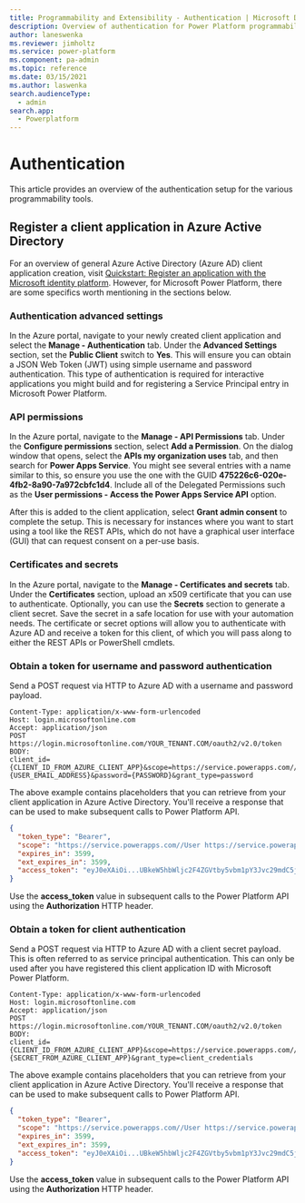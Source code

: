 ```yaml
---
title: Programmability and Extensibility - Authentication | Microsoft Docs
description: Overview of authentication for Power Platform programmability tools
author: laneswenka
ms.reviewer: jimholtz
ms.service: power-platform
ms.component: pa-admin
ms.topic: reference
ms.date: 03/15/2021
ms.author: laswenka
search.audienceType: 
  - admin
search.app:
  - Powerplatform
---
```


# Authentication
This article provides an overview of the authentication setup for the various programmability tools.

## Register a client application in Azure Active Directory
For an overview of general Azure Active Directory (Azure AD) client application creation, visit [Quickstart: Register an application with the Microsoft identity platform](/azure/active-directory/develop/quickstart-register-app).  However, for Microsoft Power Platform, there are some specifics worth mentioning in the sections below. 

### Authentication advanced settings
In the Azure portal, navigate to your newly created client application and select the **Manage - Authentication** tab.  Under the **Advanced Settings** section, set the **Public Client** switch to **Yes**.  This will ensure you can obtain a JSON Web Token (JWT) using simple username and password authentication.  This type of authentication is required for interactive applications you might build and for registering a Service Principal entry in Microsoft Power Platform.

### API permissions
In the Azure portal, navigate to the **Manage - API Permissions** tab.  Under the **Configure permissions** section, select **Add a Permission**.  On the dialog window that opens, select the **APIs my organization uses** tab, and then search for **Power Apps Service**.  You might see several entries with a name similar to this, so ensure you use the one with the GUID **475226c6-020e-4fb2-8a90-7a972cbfc1d4**.  Include all of the Delegated Permissions such as the **User permissions - Access the Power Apps Service API** option.

After this is added to the client application, select **Grant admin consent** to complete the setup.  This is necessary for instances where you want to start using a tool like the REST APIs, which do not have a graphical user interface (GUI) that can request consent on a per-use basis.

### Certificates and secrets
In the Azure portal, navigate to the **Manage - Certificates and secrets** tab.  Under the **Certificates** section, upload an x509 certificate that you can use to authenticate.  Optionally, you can use the **Secrets** section to generate a client secret.  Save the secret in a safe location for use with your automation needs.  The certificate or secret options will allow you to authenticate with Azure AD and receive a token for this client, of which you will pass along to either the REST APIs or PowerShell cmdlets.  

### Obtain a token for username and password authentication
Send a POST request via HTTP to Azure AD with a username and password payload.

```HTTP
Content-Type: application/x-www-form-urlencoded
Host: login.microsoftonline.com
Accept: application/json
POST https://login.microsoftonline.com/YOUR_TENANT.COM/oauth2/v2.0/token
BODY:
client_id={CLIENT_ID_FROM_AZURE_CLIENT_APP}&scope=https://service.powerapps.com//.default&username={USER_EMAIL_ADDRESS}&password={PASSWORD}&grant_type=password
```
The above example contains placeholders that you can retrieve from your client application in Azure Active Directory.  You'll receive a response that can be used to make subsequent calls to Power Platform API.

```JSON
{
  "token_type": "Bearer",
  "scope": "https://service.powerapps.com//User https://service.powerapps.com//.default",
  "expires_in": 3599,
  "ext_expires_in": 3599,
  "access_token": "eyJ0eXAiOi...UBkeW5hbWljc2F4ZGVtby5vbm1pY3Jvc29mdC5jb20iLCJ1dGkiOiI1Q1Fnb25PR0dreWlTc1I2SzR4TEFBIiwidmVyIjoiMS4wIn0.N_oCJiEz2tRU9Ls9nTmbZF914MyU_u7q6bIUJdhXd9AQM2ZK-OijiKtMGfvvVmTYZp4C6sgkxSt0mOGcpmvTSagSRDY92M2__p-pEuKqva5zxXXXmpC-t9lKYDlXRcKq1m5xv-q6buntnLrvZIdd6ReD3n3_pnGAa6OxU0s82f7DqAjSQgXR3hwq_NZOa0quCUN9X-TvpIYrJfVgQfVu0R189hWmUzbYpuoPrUMj2vQI_19gEHz_FryXolM4RMStugYrC0Z72ND5vFlGgvYhZfbWJRC6hGvQQin_eAASmmjLwhRBGMJd6IdbgEXAkFF2rFITFFtFY_4hrN3bvHsveg"
}
```

Use the **access_token** value in subsequent calls to the Power Platform API using the **Authorization** HTTP header.

### Obtain a token for client authentication
Send a POST request via HTTP to Azure AD with a client secret payload.  This is often referred to as service principal authentication.  This can only be used after you have registered this client application ID with Microsoft Power Platform.  

```HTTP
Content-Type: application/x-www-form-urlencoded
Host: login.microsoftonline.com
Accept: application/json
POST https://login.microsoftonline.com/YOUR_TENANT.COM/oauth2/v2.0/token
BODY:
client_id={CLIENT_ID_FROM_AZURE_CLIENT_APP}&scope=https://service.powerapps.com//.default&client_secret={SECRET_FROM_AZURE_CLIENT_APP}&grant_type=client_credentials
```
The above example contains placeholders that you can retrieve from your client application in Azure Active Directory.  You'll receive a response that can be used to make subsequent calls to Power Platform API.

```JSON
{
  "token_type": "Bearer",
  "scope": "https://service.powerapps.com//User https://service.powerapps.com//.default",
  "expires_in": 3599,
  "ext_expires_in": 3599,
  "access_token": "eyJ0eXAiOi...UBkeW5hbWljc2F4ZGVtby5vbm1pY3Jvc29mdC5jb20iLCJ1dGkiOiI1Q1Fnb25PR0dreWlTc1I2SzR4TEFBIiwidmVyIjoiMS4wIn0.N_oCJiEz2tRU9Ls9nTmbZF914MyU_u7q6bIUJdhXd9AQM2ZK-OijiKtMGfvvVmTYZp4C6sgkxSt0mOGcpmvTSagSRDY92M2__p-pEuKqva5zxXXXmpC-t9lKYDlXRcKq1m5xv-q6buntnLrvZIdd6ReD3n3_pnGAa6OxU0s82f7DqAjSQgXR3hwq_NZOa0quCUN9X-TvpIYrJfVgQfVu0R189hWmUzbYpuoPrUMj2vQI_19gEHz_FryXolM4RMStugYrC0Z72ND5vFlGgvYhZfbWJRC6hGvQQin_eAASmmjLwhRBGMJd6IdbgEXAkFF2rFITFFtFY_4hrN3bvHsveg"
}
```

Use the **access_token** value in subsequent calls to the Power Platform API using the **Authorization** HTTP header.
